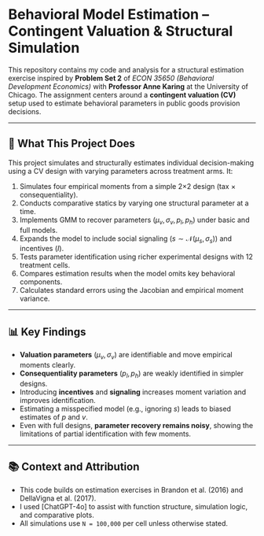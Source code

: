 # Behavioral Model Estimation – Contingent Valuation & Structural Simulation

This repository contains my code and analysis for a structural estimation exercise inspired by **Problem Set 2** of *ECON 35650 (Behavioral Development Economics)* with **Professor Anne Karing** at the University of Chicago. The assignment centers around a **contingent valuation (CV)** setup used to estimate behavioral parameters in public goods provision decisions.

---

## 📌 What This Project Does

This project simulates and structurally estimates individual decision-making using a CV design with varying parameters across treatment arms. It:

1. Simulates four empirical moments from a simple 2×2 design (tax × consequentiality).
2. Conducts comparative statics by varying one structural parameter at a time.
3. Implements GMM to recover parameters $(\mu_v, \sigma_v, p_l, p_h)$ under basic and full models.
4. Expands the model to include social signaling $(s \sim \mathcal{N}(\mu_s, \sigma_s))$ and incentives $(I)$.
5. Tests parameter identification using richer experimental designs with 12 treatment cells.
6. Compares estimation results when the model omits key behavioral components.
7. Calculates standard errors using the Jacobian and empirical moment variance.

---

## 📊 Key Findings

- **Valuation parameters** ($\mu_v, \sigma_v$) are identifiable and move empirical moments clearly.
- **Consequentiality parameters** ($p_l, p_h$) are weakly identified in simpler designs.
- Introducing **incentives** and **signaling** increases moment variation and improves identification.
- Estimating a misspecified model (e.g., ignoring $s$) leads to biased estimates of $p$ and $v$.
- Even with full designs, **parameter recovery remains noisy**, showing the limitations of partial identification with few moments.

---

## 📚 Context and Attribution

- This code builds on estimation exercises in Brandon et al. (2016) and DellaVigna et al. (2017).
- I used [ChatGPT-4o] to assist with function structure, simulation logic, and comparative plots.
- All simulations use `N = 100,000` per cell unless otherwise stated.
